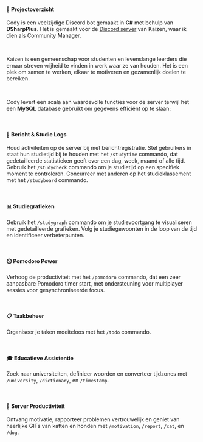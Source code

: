 #### 📜 Projectoverzicht
Cody is een veelzijdige Discord bot gemaakt in **C#** met behulp van **DSharpPlus**. Het is gemaakt voor de [Discord server](https://discord.gg/improve) van Kaizen, waar ik dien als Community Manager.

&nbsp;

Kaizen is een gemeenschap voor studenten en levenslange leerders die ernaar streven vrijheid te vinden in werk waar ze van houden. Het is een plek om samen te werken, elkaar te motiveren en gezamenlijk doelen te bereiken.

&nbsp;

Cody levert een scala aan waardevolle functies voor de server terwijl het een **MySQL** database gebruikt om gegevens efficiënt op te slaan:

&nbsp;

#### 📝 Bericht & Studie Logs

Houd activiteiten op de server bij met berichtregistratie. Stel gebruikers in staat hun studietijd bij te houden met het `/studytime` commando, dat gedetailleerde statistieken geeft over een dag, week, maand of alle tijd. Gebruik het `/studycheck` commando om je studietijd op een specifiek moment te controleren. Concurreer met anderen op het studieklassement met het `/studyboard` commando.

&nbsp;

#### 📊 Studiegrafieken

Gebruik het `/studygraph` commando om je studievoortgang te visualiseren met gedetailleerde grafieken. Volg je studiegewoonten in de loop van de tijd en identificeer verbeterpunten.

&nbsp;

#### ⏲️ Pomodoro Power

Verhoog de productiviteit met het `/pomodoro` commando, dat een zeer aanpasbare Pomodoro timer start, met ondersteuning voor multiplayer sessies voor gesynchroniseerde focus.

&nbsp;

#### 📋 Taakbeheer

Organiseer je taken moeiteloos met het `/todo` commando.

&nbsp;

#### 🎓 Educatieve Assistentie

Zoek naar universiteiten, definieer woorden en converteer tijdzones met `/university`, `/dictionary`, en `/timestamp`.

&nbsp;

#### 🚀 Server Productiviteit

Ontvang motivatie, rapporteer problemen vertrouwelijk en geniet van heerlijke GIFs van katten en honden met `/motivation`, `/report`, `/cat`, en `/dog`.